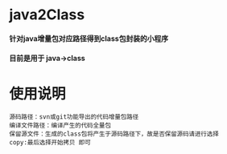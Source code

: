 # java2Class

#### 针对java增量包对应路径得到class包封装的小程序

#### 目前是用于 java->class 

# 使用说明 
```
源码路径：svn或git功能导出的代码增量包路径
编译文件路径：编译产生的代码全量包
保留源文件：生成的class包将产生于源码路径下，故是否保留源码请进行选择
copy:最后选择开始拷贝 即可
```
